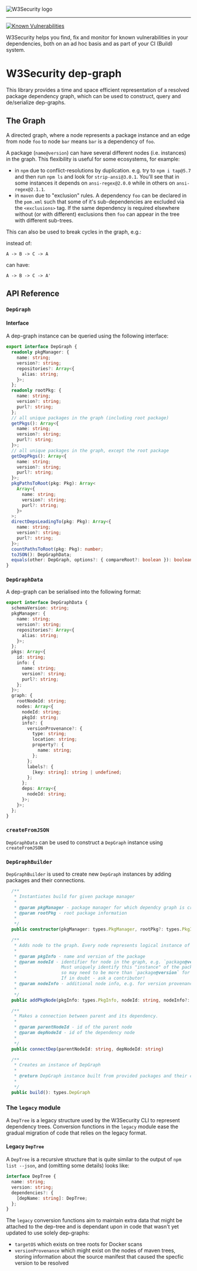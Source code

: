![W3Security logo](https://w3security.tech/style/asset/logo/w3security-print.svg)

---

[![Known Vulnerabilities](https://w3security.tech/test/npm/@w3security/dep-graph/badge.svg)](https://w3security.tech/test/npm/@w3security/dep-graph)

W3Security helps you find, fix and monitor for known vulnerabilities in your dependencies, both on an ad hoc basis and as part of your CI (Build) system.

# W3Security dep-graph

This library provides a time and space efficient representation of a resolved package dependency graph, which can be used to construct, query and de/serialize dep-graphs.

## The Graph

A directed graph, where a node represents a package instance and an edge from node `foo` to node `bar` means `bar` is a dependency of `foo`.

A package (`name@version`) can have several different nodes (i.e. instances) in the graph. This flexibility is useful for some ecosystems, for example:

- in `npm` due to conflict-resolutions by duplication. e.g. try to `npm i tap@5.7` and then run `npm ls` and look for `strip-ansi@3.0.1`. You'll see that in some instances it depends on `ansi-regex@2.0.0` while in others on `ansi-regex@2.1.1`.
- in `maven` due to "exclusion" rules. A dependency `foo` can be declared in the `pom.xml` such that some of it's sub-dependencies are excluded via the `<exclusions>` tag. If the same dependency is required elsewhere without (or with different) exclusions then `foo` can appear in the tree with different sub-trees.

This can also be used to break cycles in the graph, e.g.:

instead of:

```
A -> B -> C -> A
```

can have:

```
A -> B -> C -> A'
```

## API Reference

### `DepGraph`

#### Interface

A dep-graph instance can be queried using the following interface:

```typescript
export interface DepGraph {
  readonly pkgManager: {
    name: string;
    version?: string;
    repositories?: Array<{
      alias: string;
    }>;
  };
  readonly rootPkg: {
    name: string;
    version?: string;
    purl?: string;
  };
  // all unique packages in the graph (including root package)
  getPkgs(): Array<{
    name: string;
    version?: string;
    purl?: string;
  }>;
  // all unique packages in the graph, except the root package
  getDepPkgs(): Array<{
    name: string;
    version?: string;
    purl?: string;
  }>;
  pkgPathsToRoot(pkg: Pkg): Array<
    Array<{
      name: string;
      version?: string;
      purl?: string;
    }>
  >;
  directDepsLeadingTo(pkg: Pkg): Array<{
    name: string;
    version?: string;
    purl?: string;
  }>;
  countPathsToRoot(pkg: Pkg): number;
  toJSON(): DepGraphData;
  equals(other: DepGraph, options?: { compareRoot?: boolean }): boolean;
}
```

### `DepGraphData`

A dep-graph can be serialised into the following format:

```typescript
export interface DepGraphData {
  schemaVersion: string;
  pkgManager: {
    name: string;
    version?: string;
    repositories?: Array<{
      alias: string;
    }>;
  };
  pkgs: Array<{
    id: string;
    info: {
      name: string;
      version?: string;
      purl?: string;
    };
  }>;
  graph: {
    rootNodeId: string;
    nodes: Array<{
      nodeId: string;
      pkgId: string;
      info?: {
        versionProvenance?: {
          type: string;
          location: string;
          property?: {
            name: string;
          };
        };
        labels?: {
          [key: string]: string | undefined;
        };
      };
      deps: Array<{
        nodeId: string;
      }>;
    }>;
  };
}
```

### `createFromJSON`

`DepGraphData` can be used to construct a `DepGraph` instance using `createFromJSON`

### `DepGraphBuilder`

`DepGraphBuilder` is used to create new `DepGraph` instances by adding packages and their connections.

```typescript
  /**
   * Instantiates build for given package manager
   *
   * @param pkgManager - package manager for which dependcy graph is created
   * @param rootPkg - root package information
   *
   */
  public constructor(pkgManager: types.PkgManager, rootPkg?: types.PkgInfo)

  /**
   * Adds node to the graph. Every node represents logical instance of the package in the dependency graph.
   *
   * @param pkgInfo - name and version of the package
   * @param nodeId - identifier for node in the graph, e.g. `package@version`.
   *                 Must uniquely identify this "instance" of the package in the graph,
   *                 so may need to be more than `package@version` for many ecosystems.
   *                 If in doubt - ask a contributor!
   * @param nodeInfo - additional node info, e.g. for version provenance
   *
   */
  public addPkgNode(pkgInfo: types.PkgInfo, nodeId: string, nodeInfo?: types.NodeInfo)

  /**
   * Makes a connection between parent and its dependency.
   *
   * @param parentNodeId - id of the parent node
   * @param depNodeId - id of the dependency node
   *
   */
  public connectDep(parentNodeId: string, depNodeId: string)

  /**
   * Creates an instance of DepGraph
   *
   * @return DepGraph instance built from provided packages and their connections
   *
   */
  public build(): types.DepGraph

```

### The `legacy` module

A `DepTree` is a legacy structure used by the W3Security CLI to represent dependency trees. Conversion functions in the `legacy` module ease the gradual migration of code that relies on the legacy format.

#### Legacy `DepTree`

A `DepTree` is a recursive structure that is quite similar to the output of `npm list --json`, and (omitting some details) looks like:

```typescript
interface DepTree {
  name: string;
  version: string;
  dependencies?: {
    [depName: string]: DepTree;
  };
}
```

The `legacy` conversion functions aim to maintain extra data that might be attached to the dep-tree and is dependant upon in code that wasn't yet updated to use solely dep-graphs:

- `targetOS` which exists on tree roots for Docker scans
- `versionProvenance` which might exist on the nodes of maven trees, storing information about the source manifest that caused the specfic version to be resolved
